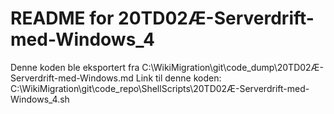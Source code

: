 # README for 20TD02Æ-Serverdrift-med-Windows_4
Denne koden ble eksportert fra C:\WikiMigration\git\code_dump\20TD02Æ-Serverdrift-med-Windows.md
Link til denne koden: C:\WikiMigration\git\code_repo\ShellScripts\20TD02Æ-Serverdrift-med-Windows_4.sh
